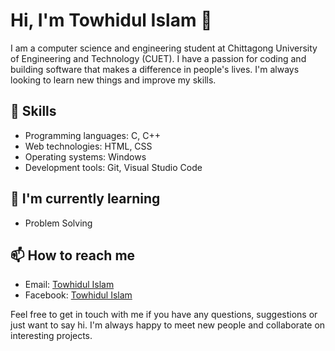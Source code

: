 <!DOCTYPE html>
<html>
<head>
<!-- <title>Towhidul Islam's GitHub Profile</title> -->
</head>
<body>
<h1>Hi, I'm Towhidul Islam 👋</h1>

<p>I am a computer science and engineering student at Chittagong University of Engineering and Technology (CUET). I have a passion for coding and building software that makes a difference in people's lives. I'm always looking to learn new things and improve my skills.</p>

<h2>🚀 Skills</h2>
<ul>
<li>Programming languages: C, C++</li>
<li>Web technologies: HTML, CSS</li>
<li>Operating systems: Windows</li>
<li>Development tools: Git, Visual Studio Code </li>
</ul>

<!-- <h2>💻 Projects</h2>
<ul>
<li><a href="https://github.com/yourusername/projectname">Project name</a> - Short project description</li>
<li><a href="https://github.com/yourusername/projectname">Project name</a> - Short project description</li>
<li><a href="https://github.com/yourusername/projectname">Project name</a> - Short project description</li>
</ul> -->

<h2>🌱 I'm currently learning</h2>
<ul>
<li>Problem Solving</li>
<!-- <li>Data Science</li>
<li>Machine Learning</li>
<li>Natural Language Processing</li> -->
</ul>

<h2>📫 How to reach me</h2>
<ul>
<!-- <li>LinkedIn: <a href="https://www.linkedin.com/in/yourusername/">Your LinkedIn Profile Link</a></li> -->
<!-- <li>Twitter: <a href="https://twitter.com/yourusername">@YourTwitterHandle</a></li> -->
<li>Email: <a href="mailto: towhidul.cse.cuet@gmail.com">Towhidul Islam</a></li>
  <li>Facebook: <a href="https://www.facebook.com/profile.php?id=100034586922784">Towhidul Islam </a></li>
</ul>

<p>Feel free to get in touch with me if you have any questions, suggestions or just want to say hi. I'm always happy to meet new people and collaborate on interesting projects.</p>
</body>
</html>
